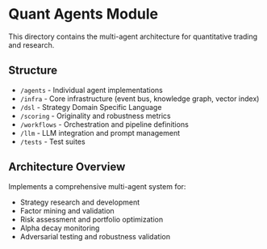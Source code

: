 # Quant Agents Module

This directory contains the multi-agent architecture for quantitative trading and research.

## Structure
- `/agents` - Individual agent implementations
- `/infra` - Core infrastructure (event bus, knowledge graph, vector index)
- `/dsl` - Strategy Domain Specific Language
- `/scoring` - Originality and robustness metrics
- `/workflows` - Orchestration and pipeline definitions
- `/llm` - LLM integration and prompt management
- `/tests` - Test suites

## Architecture Overview
Implements a comprehensive multi-agent system for:
- Strategy research and development
- Factor mining and validation 
- Risk assessment and portfolio optimization
- Alpha decay monitoring
- Adversarial testing and robustness validation